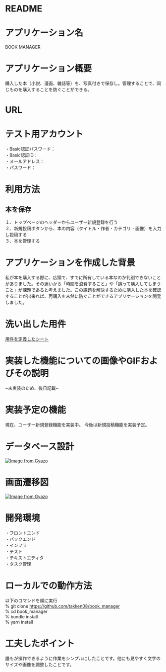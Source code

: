 # README

# アプリケーション名
BOOK MANAGER

# アプリケーション概要
購入した本（小説、漫画、雑誌等）を、写真付きで保存し。管理することで、同じものを購入することを防ぐことができる。

# URL

# テスト用アカウント
・Basic認証パスワード：  
・Basic認証ID：  
・メールアドレス：  
・パスワード：  

# 利用方法
## 本を保存
１、トップページのヘッダーからユーザー新規登録を行う  
２、新規投稿ボタンから、本の内容（タイトル・作者・カテゴリ・画像）を入力し投稿する  
３、本を管理する

# アプリケーションを作成した背景
私が本を購入する際に、店頭で、すでに所有している本なのか判別できないことがありました。その迷いから「時間を浪費すること」や「誤って購入してしまうこと」が課題であると考えました。この課題を解決するために購入した本を確認することが出来れば、再購入を未然に防ぐことができるアプリケーションを開発しました。

# 洗い出した用件
[用件を定義したシート](https://docs.google.com/spreadsheets/d/1LseXqaeaxluiWYgpAx5xlDX5Ks5C9EGVIADdBL-wbrM/edit#gid=0)

# 実装した機能についての画像やGIFおよびその説明
~未実装のため、後日記載~

# 実装予定の機能
現在、ユーザー新規登録機能を実装中。
今後は新規投稿機能を実装予定。

# データベース設計
[![Image from Gyazo](https://i.gyazo.com/24be49535d4260e09760b14e42ed40f4.png)](https://gyazo.com/24be49535d4260e09760b14e42ed40f4)

# 画面遷移図
[![Image from Gyazo](https://i.gyazo.com/d46eabb47d77474efc755ac63ad33056.png)](https://gyazo.com/d46eabb47d77474efc755ac63ad33056)

# 開発環境
・フロントエンド  
・バックエンド  
・インフラ  
・テスト  
・テキストエディタ  
・タスク管理  

# ローカルでの動作方法
以下のコマンドを順に実行  
% git clone https://github.com/takken08/book_manager  
% cd book_manager  
% bundle install  
% yarn install  

# 工夫したポイント
誰もが操作できるように作業をシンプルにしたことです。他にも見やすく文字のサイズや画像を調整したことです。